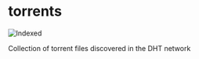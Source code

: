 torrents 
========
![Indexed](https://img.shields.io/badge/indexed-217211-blue)

Collection of torrent files discovered in the DHT network
